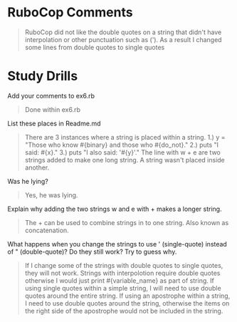 # RuboCop Comments

> RuboCop did not like the double quotes on a string that didn't have interpolation
> or other punctuation such as ('). As a result I changed some lines from double quotes to single quotes

# Study Drills

Add your comments to ex6.rb

> Done within ex6.rb

List these places in Readme.md

> There are 3 instances where a string is placed within a string.
> 1.) y = "Those who know #{binary} and those who #{do_not}."
> 2.) puts "I said: #{x}."
> 3.) puts "I also said: '#{y}'."
> The line with w + e are two strings added to make one long string. A string wasn't placed inside another.

Was he lying?

> Yes, he was lying.

Explain why adding the two strings w and e with + makes a longer string.

> The + can be used to combine strings in to one string. Also known as concatenation.

What happens when you change the strings to use ' (single-quote) instead of " (double-quote)? Do they still work? Try to guess why.

> If I change some of the strings with double quotes to single quotes, they will not work.
> Strings with interpolotion require double quotes otherwise I would just print #{variable_name} as part of string.
> If using single quotes within a simple string, I will need to use double quotes around the entire string.
> If using an apostrophe within a string, I need to use double quotes around the string, otherwise the items on the 
> right side of the apostrophe would not be included in the string.
